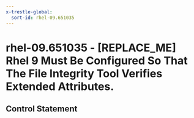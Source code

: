 ```yaml
---
x-trestle-global:
  sort-id: rhel-09.651035
---
```


# rhel-09.651035 - \[REPLACE_ME\] Rhel 9 Must Be Configured So That The File Integrity Tool Verifies Extended Attributes.

## Control Statement
